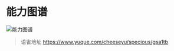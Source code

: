 # 能力图谱
![能力图谱](https://cdn.nlark.com/yuque/0/2024/png/394019/1713372824194-2b68bbaa-48f4-4a44-a97a-c11e639c5fa3.png)
<br>
  
> 语雀地址 https://www.yuque.com/cheeseyu/specious/gsa1tb